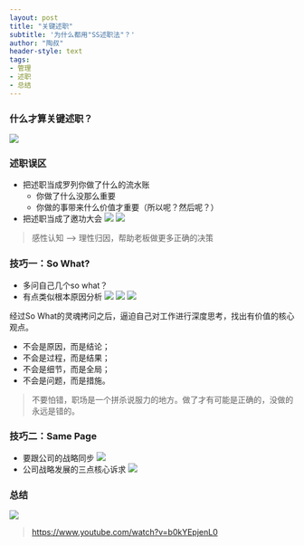 ```yaml
---
layout: post
title: "关键述职"
subtitle: '为什么都用"SS述职法"？'
author: "陶叔"
header-style: text
tags:
- 管理
- 述职
- 总结
---
```


### 什么才算关键述职？
![](https://tjj006-1302037511.cos.ap-shanghai.myqcloud.com/2021/12/03/16385415577997.jpg)


### 述职误区
- 把述职当成罗列你做了什么的流水账
    - 你做了什么没那么重要
    - 你做的事带来什么价值才重要（所以呢？然后呢？）
- 把述职当成了邀功大会
  ![](https://tjj006-1302037511.cos.ap-shanghai.myqcloud.com/2021/12/03/16385409439336.jpg)
  ![](https://tjj006-1302037511.cos.ap-shanghai.myqcloud.com/2021/12/03/16385410410471.jpg)
> 感性认知 --> 理性归因，帮助老板做更多正确的决策

### 技巧一：So What?
- 多问自己几个so what？
- 有点类似根本原因分析
  ![](https://tjj006-1302037511.cos.ap-shanghai.myqcloud.com/2021/12/03/16385421548103.jpg)
  ![](https://tjj006-1302037511.cos.ap-shanghai.myqcloud.com/2021/12/03/16385421718614.jpg)
  ![](https://tjj006-1302037511.cos.ap-shanghai.myqcloud.com/2021/12/03/16385417604226.jpg)

经过So What的灵魂拷问之后，逼迫自己对工作进行深度思考，找出有价值的核心观点。
- 不会是原因，而是结论；
- 不会是过程，而是结果；
- 不会是细节，而是全局；
- 不会是问题，而是措施。

> 不要怕错，职场是一个拼杀说服力的地方。做了才有可能是正确的，没做的永远是错的。

### 技巧二：Same Page
- 要跟公司的战略同步
  ![](https://tjj006-1302037511.cos.ap-shanghai.myqcloud.com/2021/12/03/16385411974220.jpg)
- 公司战略发展的三点核心诉求
  ![](https://tjj006-1302037511.cos.ap-shanghai.myqcloud.com/2021/12/03/16385412995704.jpg)

### 总结
![](https://tjj006-1302037511.cos.ap-shanghai.myqcloud.com/2021/12/03/16385413633255.jpg)

> https://www.youtube.com/watch?v=b0kYEpjenL0
